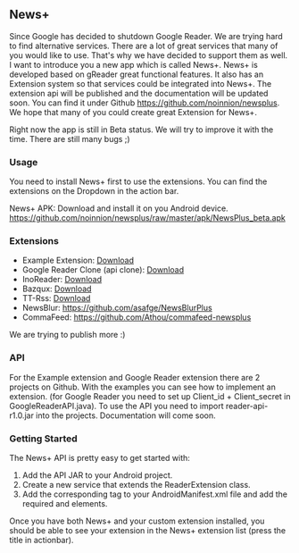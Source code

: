 News+
-----------
Since Google has decided to shutdown Google Reader. We are trying hard to find alternative services. There are a lot of great services that many of you would like to use. That's why we have decided to support them as well. I want to introduce you a new app which is called News+. News+ is developed based on gReader great functional features. It also has an Extension system so that services could be integrated into News+. The extension api will be published and the documentation will be updated soon. You can find it under Github https://github.com/noinnion/newsplus. We hope that many of you could create great Extension for News+. 

Right now the app is still in Beta status. We will try to improve it with the time. There are still many bugs ;)

### Usage

You need to install News+ first to use the extensions. You can find the extensions on the Dropdown in the action bar.

News+ APK: Download and install it on you Android device.
https://github.com/noinnion/newsplus/raw/master/apk/NewsPlus_beta.apk

### Extensions

* Example Extension: [Download](https://github.com/noinnion/newsplus/raw/master/apk/CnnExtension_beta.apk)
* Google Reader Clone (api clone): [Download](https://github.com/noinnion/newsplus/raw/master/apk/GoogleReaderClone_beta.apk)
* InoReader: [Download](https://github.com/noinnion/newsplus/raw/master/apk/GoogleReaderClone_beta.apk)
* Bazqux: [Download](https://github.com/noinnion/newsplus/raw/master/apk/BazquxExtension_beta.apk)
* TT-Rss: [Download](https://github.com/noinnion/newsplus/raw/master/apk/TtRssExtension_beta.apk)
* NewsBlur: https://github.com/asafge/NewsBlurPlus
* CommaFeed: https://github.com/Athou/commafeed-newsplus

We are trying to publish more :)

### API
For the Example extension and Google Reader extension there are 2 projects on Github. With the examples you can see how to implement an extension. (for Google Reader you need to set up Client_id + Client_secret in GoogleReaderAPI.java). To use the API you need to import reader-api-r1.0.jar into the projects. Documentation will come soon.

### Getting Started
The News+ API is pretty easy to get started with:

1. Add the API JAR to your Android project.
2. Create a new service that extends the ReaderExtension class.
3. Add the corresponding <service> tag to your AndroidManifest.xml file and add the required <intent-filter> and <meta-data> elements.

Once you have both News+ and your custom extension installed, you should be able to see your extension in the News+ extension list (press the title in actionbar).
